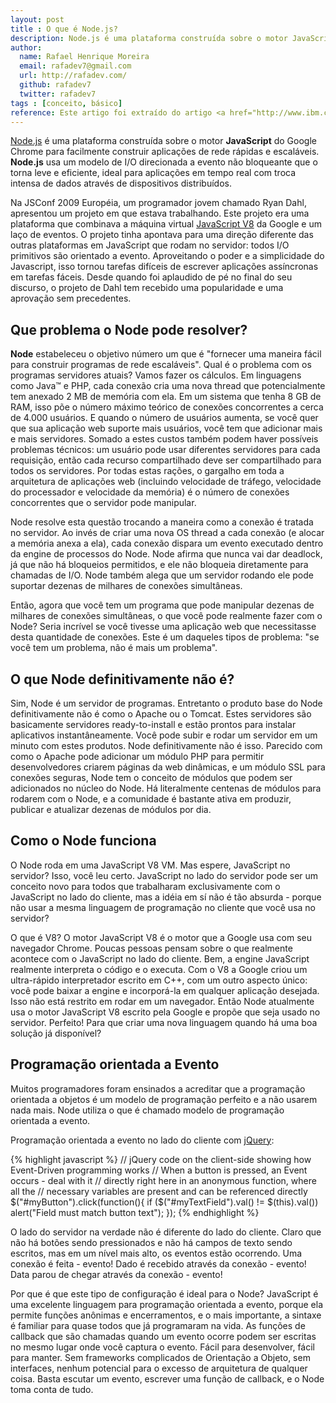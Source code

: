 ```yaml
---
layout: post
title : O que é Node.js?
description: Node.js é uma plataforma construída sobre o motor JavaScript do Google Chrome para facilmente construir aplicações de rede rápidas e escaláveis.
author:
  name: Rafael Henrique Moreira
  email: rafadev7@gmail.com
  url: http://rafadev.com/
  github: rafadev7
  twitter: rafadev7
tags : [conceito, básico]
reference: Este artigo foi extraído do artigo <a href="http://www.ibm.com/developerworks/br/library/os-nodejs/">O que exatamente é o Node.js?</a> escrito por Michael Abernethy e adaptado por mim <a href="http://rafadev.com/">RafaDev</a>.
---
```

[Node.js][] é uma plataforma construída sobre o motor **JavaScript** do Google Chrome para facilmente construir aplicações de rede rápidas e escaláveis. **Node.js** usa um modelo de I/O direcionada a evento não bloqueante que o torna leve e eficiente, ideal para aplicações em tempo real com troca intensa de dados através de dispositivos distribuídos.

Na JSConf 2009 Européia, um programador jovem chamado Ryan Dahl, apresentou um projeto em que estava trabalhando. Este projeto era uma plataforma que combinava a máquina virtual [JavaScript V8][] da Google e um laço de eventos. O projeto tinha apontava para uma direção diferente das outras plataformas em JavaScript que rodam no servidor: todos I/O primitivos são orientado a evento. Aproveitando o poder e a simplicidade do Javascript, isso tornou tarefas difíceis de escrever aplicações assíncronas em tarefas fáceis. Desde quando foi aplaudido de pé no final do seu discurso, o projeto de Dahl tem recebido uma popularidade e uma aprovação sem precedentes.

## Que problema o Node pode resolver?

**Node** estabeleceu o objetivo número um que é "fornecer uma maneira fácil para construir programas de rede escaláveis". Qual é o problema com os programas servidores atuais? Vamos fazer os cálculos. Em linguagens como Java™ e PHP, cada conexão cria uma nova thread que potencialmente tem anexado 2 MB de memória com ela. Em um sistema que tenha 8 GB de RAM, isso põe o número máximo teórico de conexões concorrentes a cerca de 4.000 usuários. E quando o número de usuários aumenta, se você quer que sua aplicação web suporte mais usuários, você tem que adicionar mais e mais servidores. Somado a estes custos também podem haver possíveis problemas técnicos: um usuário pode usar diferentes servidores para cada requisição, então cada recurso compartilhado deve ser compartilhado para todos os servidores. Por todas estas rações, o gargalho em toda a arquitetura de aplicações web (incluindo velocidade de tráfego, velocidade do processador e velocidade da memória) é o número de conexões concorrentes que o servidor pode manipular.

Node resolve esta questão trocando a maneira como a conexão é tratada no servidor. Ao invés de criar uma nova OS thread a cada conexão (e alocar a memória anexa a ela), cada conexão dispara um evento executado dentro da engine de processos do Node. Node afirma que nunca vai dar deadlock, já que não há bloqueios permitidos, e ele não bloqueia diretamente para chamadas de I/O. Node também alega que  um servidor rodando ele pode suportar dezenas de milhares de conexões simultâneas.

Então, agora que você tem um programa que pode manipular dezenas de milhares de conexões simultâneas, o que você pode realmente fazer com o Node? Seria incrível se você tivesse uma aplicação web que necessitasse desta quantidade de conexões. Este é um daqueles tipos de problema: "se você tem um problema, não é mais um problema".

## O que Node definitivamente não é?

Sim, Node é um servidor de programas. Entretanto o produto base do Node definitivamente não é como o Apache ou o Tomcat. Estes servidores são basicamente servidores ready-to-install e estão prontos para instalar aplicativos instantâneamente. Você pode subir e rodar um servidor em um minuto com estes produtos. Node definitivamente não é isso. Parecido com como o Apache pode adicionar um módulo PHP para permitir desenvolvedores criarem páginas da web dinâmicas, e um módulo SSL para conexões seguras, Node tem o conceito de módulos que podem ser adicionados no núcleo do Node. Há literalmente centenas de módulos para rodarem com o Node, e a comunidade é bastante ativa em produzir, publicar e atualizar dezenas de módulos por dia.


## Como o Node funciona

O Node roda em uma JavaScript V8 VM. Mas espere, JavaScript no servidor? Isso, você leu certo. JavaScript no lado do servidor pode ser um conceito novo para todos que trabalharam exclusivamente com o JavaScript no lado do cliente, mas a idéia em sí não é tão absurda - porque não usar a mesma linguagem de programação no cliente que você usa no servidor?

O que é V8? O motor JavaScript V8 é o motor  que a Google usa com seu navegador Chrome. Poucas pessoas pensam sobre o que realmente acontece com o JavaScript no lado do cliente. Bem, a engine JavaScript realmente interpreta o código e o executa. Com o V8 a Google criou um ultra-rápido interpretador escrito em C++, com um outro aspecto único: você pode baixar a engine e incorporá-la em qualquer aplicação desejada. Isso não está restrito em rodar em um navegador. Então Node atualmente usa o motor JavaScript V8 escrito pela Google e propõe que seja usado no servidor. Perfeito! Para que criar uma nova linguagem quando há uma boa solução já disponível?


## Programação orientada a Evento

Muitos programadores foram ensinados a acreditar que a programação orientada a objetos é um modelo de programação perfeito e a não usarem nada mais. Node utiliza o que é chamado modelo de programação orientada a evento.

Programação orientada a evento no lado do cliente com [jQuery][]:

{% highlight javascript %}
// jQuery code on the client-side showing how Event-Driven programming works
// When a button is pressed, an Event occurs - deal with it
// directly right here in an anonymous function, where all the
// necessary variables are present and can be referenced directly
$("#myButton").click(function(){
     if ($("#myTextField").val() != $(this).val())
         alert("Field must match button text");
});
{% endhighlight %}

O lado do servidor na verdade não é diferente do lado do cliente. Claro que não há botões sendo pressionados e não há campos de texto sendo escritos, mas em um nível mais alto, os eventos estão ocorrendo. Uma conexão é feita - evento! Dado é recebido através da conexão - evento! Data parou de chegar através da conexão - evento!

Por que é que este tipo de configuração é ideal para o Node? JavaScript é uma excelente linguagem para programação orientada a evento, porque ela permite funções anônimas e encerramentos, e o mais importante, a sintaxe é familiar para quase todos que já programaram na vida. As funções de callback que são chamadas quando um evento ocorre podem ser escritas no mesmo lugar onde você captura o evento. Fácil para desenvolver, fácil para manter. Sem frameworks complicados de Orientação a Objeto, sem interfaces, nenhum potencial para o excesso de arquitetura de qualquer coisa. Basta escutar um evento, escrever uma função de callback, e o Node toma conta de tudo.

[Node.JS]: http://nodejs.org/
[JavaScript V8]: http://code.google.com/p/v8/
[jQuery]: http://jquery.com/